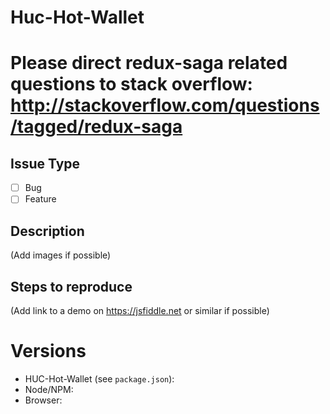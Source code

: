 # Huc-Hot-Wallet

Please direct redux-saga related questions to stack overflow:
http://stackoverflow.com/questions/tagged/redux-saga
=======

## Issue Type

- [ ] Bug
- [ ] Feature

## Description

(Add images if possible)

## Steps to reproduce

(Add link to a demo on https://jsfiddle.net or similar if possible)


# Versions

- HUC-Hot-Wallet (see `package.json`):
- Node/NPM:
- Browser:
